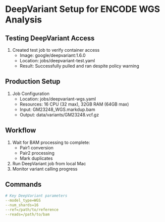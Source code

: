 # DeepVariant Setup for ENCODE WGS Analysis

## Testing DeepVariant Access
1. Created test job to verify container access
   - Image: google/deepvariant:1.6.0
   - Location: jobs/deepvariant-test.yaml
   - Result: Successfully pulled and ran despite policy warning

## Production Setup
1. Job Configuration
   - Location: jobs/deepvariant-wgs.yaml
   - Resources: 16 CPU (32 max), 32GB RAM (64GB max)
   - Input: GM23248_WGS.markdup.bam
   - Output: data/variants/GM23248.vcf.gz

## Workflow
1. Wait for BAM processing to complete:
   - Pair1 conversion
   - Pair2 processing
   - Mark duplicates
2. Run DeepVariant job from local Mac
3. Monitor variant calling progress

## Commands
```yaml
# Key DeepVariant parameters
--model_type=WGS
--num_shards=16
--ref=/path/to/reference
--reads=/path/to/bam

